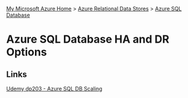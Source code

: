 [My Microsoft Azure Home](microsoft_learn_home.md) > [Azure Relational Data Stores](azure_relational_data_stores.md) > [Azure SQL Database](azure_sql_database.md)


# Azure SQL Database HA and DR Options


## Links

[Udemy dp203 - Azure SQL DB Scaling](https://www.udemy.com/course/dp200exam/learn/lecture/23952350#overview)



